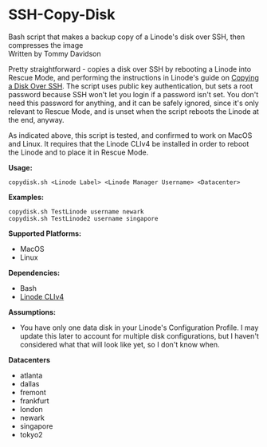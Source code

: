 # SSH-Copy-Disk
Bash script that makes a backup copy of a Linode's disk over SSH, then compresses the image  
Written by Tommy Davidson

Pretty straightforward - copies a disk over SSH by rebooting a Linode into Rescue Mode, and performing the instructions in Linode's guide on [Copying a Disk Over SSH](https://www.linode.com/docs/migrate-to-linode/disk-images/copying-a-disk-image-over-ssh). The script uses public key authentication, but sets a root password because SSH won't let you login if a password isn't set. You don't need this password for anything, and it can be safely ignored, since it's only relevant to Rescue Mode, and is unset when the script reboots the Linode at the end, anyway.

As indicated above, this script is tested, and confirmed to work on MacOS and Linux. It requires that the Linode CLIv4 be installed in order to reboot the Linode and to place it in Rescue Mode.

**Usage:**
```
copydisk.sh <Linode Label> <Linode Manager Username> <Datacenter>  
```

**Examples:**
```
copydisk.sh TestLinode username newark
copydisk.sh TestLinode2 username singapore
```

**Supported Platforms:**
- MacOS
- Linux

**Dependencies:**
- Bash
- [Linode CLIv4](https://www.linode.com/docs/platform/api/using-the-linode-cli/)

**Assumptions:**
- You have only one data disk in your Linode's Configuration Profile. I may update this later to account for multiple disk configurations, but I haven't considered what that will look like yet, so I don't know when.

**Datacenters**
- atlanta
- dallas
- fremont
- frankfurt
- london
- newark
- singapore
- tokyo2
